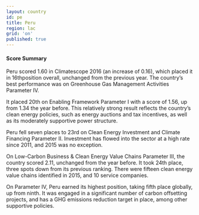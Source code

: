 ```yaml
---
layout: country
id: pe
title: Peru
region: lac
grid: 'on'
published: true
---
```




#### Score Summary

Peru scored 1.60 in Climatescope 2016 (an increase of 0.16), which placed it in 16thposition overall, unchanged from the previous year. The country’s best performance was on Greenhouse Gas Management Activities Parameter IV. 

It placed 20th on Enabling Framework Parameter I with a score of 1.56, up from 1.34 the year before. This relatively strong result reflects the country’s clean energy policies, such as energy auctions and tax incentives, as well as its moderately supportive power structure. 

Peru fell seven places to 23rd on Clean Energy Investment and Climate Financing Parameter II. Investment has flowed into the sector at a high rate since 2011, and 2015 was no exception.

On Low-Carbon Business & Clean Energy Value Chains Parameter III, the country scored 2.11, unchanged from the year before. It took 24th place, three spots down from its previous ranking. There were fifteen clean energy value chains identified in 2015, and 10 service companies. 

On Parameter IV, Peru earned its highest position, taking fifth place globally, up from ninth. It was engaged in a significant number of carbon offsetting projects, and has a GHG emissions reduction target in place, among other supportive policies.